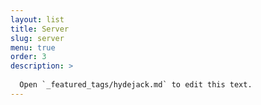 ```yaml
---
layout: list
title: Server
slug: server
menu: true
order: 3
description: >
  
  Open `_featured_tags/hydejack.md` to edit this text.
---
```

